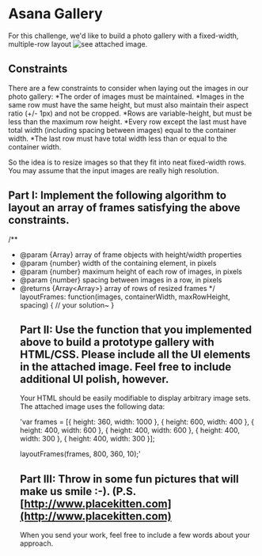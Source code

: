 # Asana Gallery

For this challenge, we'd like to build a photo gallery with a fixed-width, multiple-row layout ![see attached image](http://github.com/dafabulousteach/ImageGallery/example.png).

## Constraints
There are a few constraints to consider when laying out the images in our photo gallery:
*The order of images must be maintained.​
*Images in the same row must have the same height, but must also maintain their aspect ratio (+/- 1px) and not be cropped. 
*Rows are variable-height, but must be less than the maximum row height.
*Every row except the last must have total width (including spacing between images) equal to the container width.
*The last row must have total width less than or equal to the container width.

So the idea is to resize images so that they fit into neat fixed-width rows. You may assume that the input images are really high resolution.

## Part I: Implement the following algorithm to layout an array of frames satisfying the above constraints.

 /**
  * @param {Array<Object>} array of frame objects with height/width properties
  * @param {number} width of the containing element, in pixels
  * @param {number} maximum height of each row of images, in pixels
  * @param {number} spacing between images in a row, in pixels
  * @returns {Array<Array<Object>>} array of rows of resized frames
  */
 layoutFrames: function(images, containerWidth, maxRowHeight, spacing) {
   // your solution~
 }

## Part II: Use the function that you implemented above to build a prototype gallery with HTML/CSS. Please include all the UI elements in the attached image. Feel free to include additional UI polish, however.

Your HTML should be easily modifiable to display arbitrary image sets. The attached image uses the following data:

'var frames =
    [{ height: 360, width: 1000 },
     { height: 600, width: 400 },
     { height: 400, width: 600 },
     { height: 400, width: 600 },
     { height: 400, width: 300 },
     { height: 400, width: 300 }];

layoutFrames(frames, 800, 360, 10);'

## Part III: Throw in some fun pictures that will make us smile :-).  (P.S. [http://www.placekitten.com](http://www.placekitten.com)

When you send your work, feel free to include a few words about your approach. 